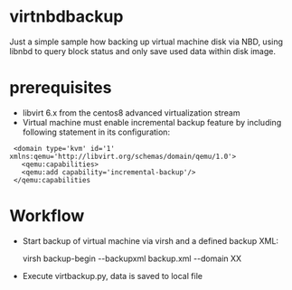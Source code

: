 # virtnbdbackup

Just a simple sample how backing up virtual machine disk via NBD,
using libnbd to query block status and only save used data within
disk image.

# prerequisites

* libvirt 6.x from the centos8 advanced virtualization stream
* Virtual machine must enable incremental backup feature by
  including following statement in its configuration:
 
 ```
  <domain type='kvm' id='1' xmlns:qemu='http://libvirt.org/schemas/domain/qemu/1.0'>
    <qemu:capabilities>
    <qemu:add capability='incremental-backup'/>
  </qemu:capabilities
 ```
 
# Workflow

* Start backup of virtual machine via virsh and a defined
  backup XML:
  
  virsh backup-begin --backupxml backup.xml --domain XX

* Execute virtbackup.py, data is saved to local file
